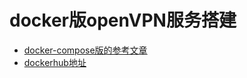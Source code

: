 
# docker版openVPN服务搭建

- [docker-compose版的参考文章](https://github.com/kylemanna/docker-openvpn/blob/master/docs/docker-compose.md)
- [dockerhub地址](https://hub.docker.com/r/kylemanna/openvpn)

